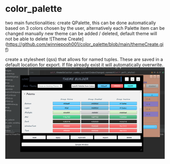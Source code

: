 # color_palette
two main functionalities:
create QPalette, this can be done automatically based on 3 colors chosen by the user, alternatively each Palette item can be changed manually
new theme can be added / deleted, default theme will not be able to delete
![Theme Create] (https://github.com/winniepooh001/color_palette/blob/main/themeCreate.gif)

create a stylesheet (qss) that allows for named tuples. These are saved in a default location for export. 
If file already exist it will automatically overwrite.
![Style Editor](https://github.com/winniepooh001/color_palette/blob/main/styleEditor.gif)
